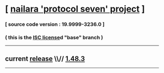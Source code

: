 
# [ [nailara 'protocol seven' project](http://src.nailara.net/) ]

### [ source code version : 19.9999-3236.0 ]

### ( this is the [ISC license](license)d "base" branch )
---
## current [release](https://github.com/anotherlink/nailara/releases) \\\\// [1.48.3](https://github.com/anotherlink/nailara/releases/tag/1.48.3)
---
